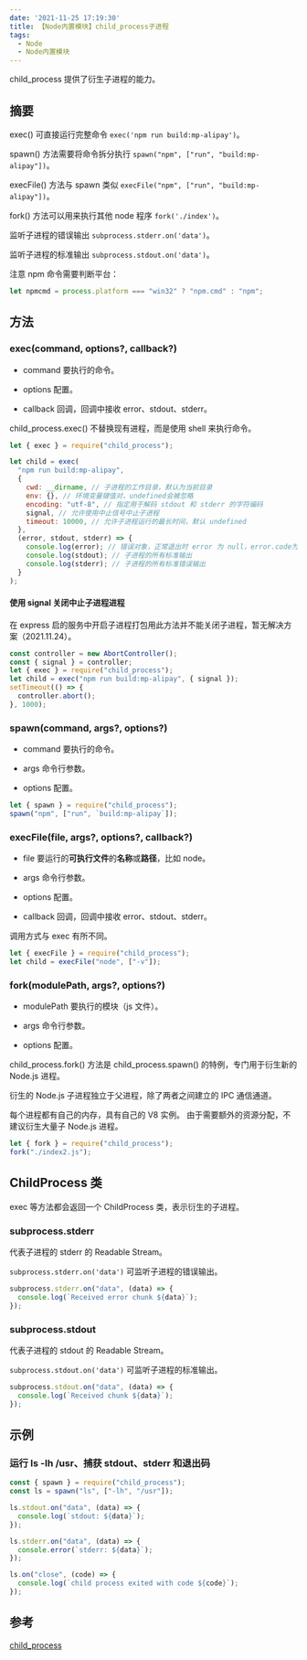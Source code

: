 ```yaml
---
date: '2021-11-25 17:19:30'
title: 【Node内置模块】child_process子进程
tags:
  - Node
  - Node内置模块
---
```


child_process 提供了衍生子进程的能力。

## 摘要

exec() 可直接运行完整命令 `exec('npm run build:mp-alipay')`。

spawn() 方法需要将命令拆分执行 `spawn("npm", ["run", "build:mp-alipay"])`。

execFile() 方法与 spawn 类似 `execFile("npm", ["run", "build:mp-alipay"])`。

fork() 方法可以用来执行其他 node 程序 `fork('./index')`。

监听子进程的错误输出 `subprocess.stderr.on('data')`。

监听子进程的标准输出 `subprocess.stdout.on('data')`。

注意 npm 命令需要判断平台：

```js
let npmcmd = process.platform === "win32" ? "npm.cmd" : "npm";
```

## 方法

### exec(command, options?, callback?)

- command 要执行的命令。

- options 配置。

- callback 回调，回调中接收 error、stdout、stderr。

child_process.exec() 不替换现有进程，而是使用 shell 来执行命令。

```js
let { exec } = require("child_process");

let child = exec(
  "npm run build:mp-alipay",
  {
    cwd: __dirname, // 子进程的工作目录，默认为当前目录
    env: {}, // 环境变量键值对，undefined会被忽略
    encoding: "utf-8", // 指定用于解码 stdout 和 stderr 的字符编码
    signal, // 允许使用中止信号中止子进程
    timeout: 10000, // 允许子进程运行的最长时间，默认 undefined
  },
  (error, stdout, stderr) => {
    console.log(error); // 错误对象，正常退出时 error 为 null，error.code为进程的退出码
    console.log(stdout); // 子进程的所有标准输出
    console.log(stderr); // 子进程的所有标准错误输出
  }
);
```

#### 使用 signal 关闭中止子进程进程

在 express 启的服务中开启子进程打包用此方法并不能关闭子进程，暂无解决方案（2021.11.24）。

```js
const controller = new AbortController();
const { signal } = controller;
let { exec } = require("child_process");
let child = exec("npm run build:mp-alipay", { signal });
setTimeout(() => {
  controller.abort();
}, 1000);
```

### spawn(command, args?, options?)

- command 要执行的命令。

- args 命令行参数。

- options 配置。

```js
let { spawn } = require("child_process");
spawn("npm", ["run", `build:mp-alipay`]);
```

### execFile(file, args?, options?, callback?)

- file 要运行的**可执行文件**的**名称**或**路径**，比如 node。

- args 命令行参数。

- options 配置。

- callback 回调，回调中接收 error、stdout、stderr。

调用方式与 exec 有所不同。

```js
let { execFile } = require("child_process");
let child = execFile("node", ["-v"]);
```

### fork(modulePath, args?, options?)

- modulePath 要执行的模块（js 文件）。

- args 命令行参数。

- options 配置。

child_process.fork() 方法是 child_process.spawn() 的特例，专门用于衍生新的 Node.js 进程。

衍生的 Node.js 子进程独立于父进程，除了两者之间建立的 IPC 通信通道。

每个进程都有自己的内存，具有自己的 V8 实例。 由于需要额外的资源分配，不建议衍生大量子 Node.js 进程。

```js
let { fork } = require("child_process");
fork("./index2.js");
```

## ChildProcess 类

exec 等方法都会返回一个 ChildProcess 类，表示衍生的子进程。

### subprocess.stderr

代表子进程的 stderr 的 Readable Stream。

`subprocess.stderr.on('data')` 可监听子进程的错误输出。

```js
subprocess.stderr.on("data", (data) => {
  console.log(`Received error chunk ${data}`);
});
```

### subprocess.stdout

代表子进程的 stdout 的 Readable Stream。

`subprocess.stdout.on('data')` 可监听子进程的标准输出。

```js
subprocess.stdout.on("data", (data) => {
  console.log(`Received chunk ${data}`);
});
```

## 示例

### 运行 ls -lh /usr、捕获 stdout、stderr 和退出码

```js
const { spawn } = require("child_process");
const ls = spawn("ls", ["-lh", "/usr"]);

ls.stdout.on("data", (data) => {
  console.log(`stdout: ${data}`);
});

ls.stderr.on("data", (data) => {
  console.error(`stderr: ${data}`);
});

ls.on("close", (code) => {
  console.log(`child process exited with code ${code}`);
});
```

## 参考

[child_process](http://nodejs.cn/api/child_process.html)
